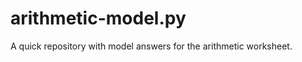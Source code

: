 arithmetic-model.py
===================

A quick repository with model answers for the arithmetic worksheet.

